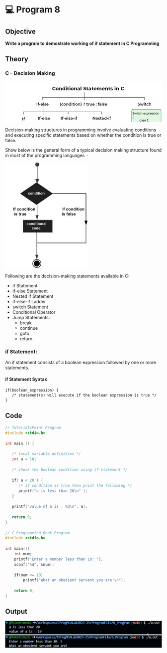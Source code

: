 # 💻 Program 8

## Objective

**Write a program to demostrate working of if statement in C Programming**

## Theory

### C - Decision Making
![Chart of Conditional Statements in C](./ConditionalStatementsinC.png)

Decision-making structures in programming involve evaluating conditions and executing specific statements based on whether the condition is true or false.

Show below is the general form of a typical decision making structure found in most of the programming languages −

![Figure of General form of a Decision making statement](./decision_making.jpg)


Following are the decision-making statements available in C:

- if Statement
- if-else Statement
- Nested if Statement
- if-else-if Ladder
- switch Statement
- Conditional Operator
- Jump Statements: 
   - break
   - continue
   - goto
   - return

### if Statement:

An if statement consists of a boolean expression followed by one or more statements.


#### if Statement Syntax

```
if(boolean_expression) {
   /* statement(s) will execute if the boolean expression is true */
}
```

## Code

```c
// TutorialsPoint Program
#include <stdio.h>

int main () {

   /* local variable definition */
   int a = 10;

   /* check the boolean condition using if statement */

   if( a < 20 ) {
      /* if condition is true then print the following */
      printf("a is less than 20\n" );
   }

   printf("value of a is : %d\n", a);

   return 0;
}

// C Programming Book Program
#include <stdio.h>

int main(){
    int num;
    printf("Enter a number less than 10: ");
    scanf("%d", &num);

    if(num <= 10)
        printf("What an obedient servant you are!\n");

    return 0;
}

```
## Output
![Understanding if Program Output Tutorialspoint](./OnlyifProgram_output1.png)
![Understanding if Program Output LetusC](./OnlyifProgram_output2.png)